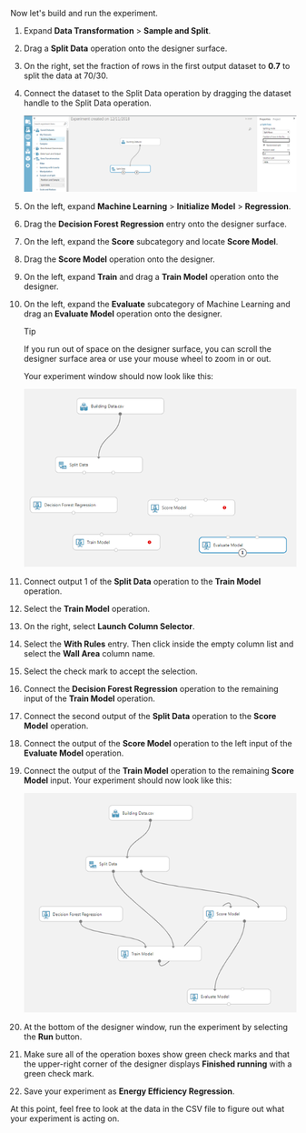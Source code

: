 Now let's build and run the experiment.

1. Expand **Data Transformation** > **Sample and Split**.
1. Drag a **Split Data** operation onto the designer surface.
1. On the right, set the fraction of rows in the first output dataset to **0.7** to split the data at 70/30.
1. Connect the dataset to the Split Data operation by dragging the dataset handle to the Split Data operation.

    ![Add split data in Machine Learning Studio](../media/3-build-the-experiment-split-data-step-small.png)

1. On the left, expand **Machine Learning** > **Initialize Model** > **Regression**.
1. Drag the **Decision Forest Regression** entry onto the designer surface.
1. On the left, expand the **Score** subcategory and locate **Score Model**.
1. Drag the **Score Model** operation onto the designer.
1. On the left, expand **Train** and drag a **Train Model** operation onto the designer.
1. On the left, expand the **Evaluate** subcategory of Machine Learning and drag an **Evaluate Model** operation onto the designer.

    > [!TIP]
    > If you run out of space on the designer surface, you can scroll the designer surface area or use your mouse wheel to zoom in or out.
    
    Your experiment window should now look like this:

    ![Preview of workspace where all items are added to the designer surface](../media/3-interim-step-surface-small.png)

1. Connect output 1 of the **Split Data** operation to the **Train Model** operation.
1. Select the **Train Model** operation.
1. On the right, select **Launch Column Selector**.
1. Select the **With Rules** entry. Then click inside the empty column list and select the **Wall Area** column name.
1. Select the check mark to accept the selection.
1. Connect the **Decision Forest Regression** operation to the remaining input of the **Train Model** operation.
1. Connect the second output of the **Split Data** operation to the **Score Model** operation.
1. Connect the output of the **Score Model** operation to the left input of the **Evaluate Model** operation.
1. Connect the output of the **Train Model** operation to the remaining **Score Model** input.
    Your experiment should now look like this:

    ![Complete experiment, including all connections and configurations](../media/3-all-connections-made-small.png)

1. At the bottom of the designer window, run the experiment by selecting the **Run** button.
1. Make sure all of the operation boxes show green check marks and that the upper-right corner of the designer displays **Finished running** with a green check mark.
1. Save your experiment as **Energy Efficiency Regression**.

At this point, feel free to look at the data in the CSV file to figure out what your experiment is acting on.
